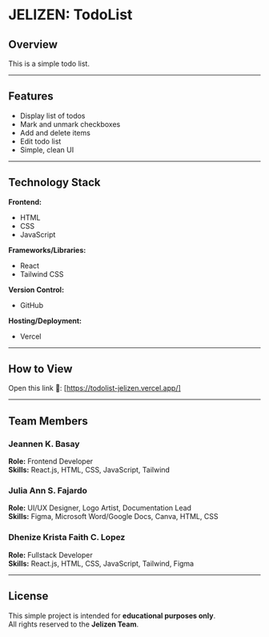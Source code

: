 # JELIZEN: TodoList 

## Overview
This is a simple todo list.

---

## Features
- Display list of todos  
- Mark and unmark checkboxes  
- Add and delete items  
- Edit todo list  
- Simple, clean UI  

---

## Technology Stack

**Frontend:**  
- HTML  
- CSS  
- JavaScript  

**Frameworks/Libraries:**  
- React  
- Tailwind CSS  

**Version Control:**  
- GitHub  

**Hosting/Deployment:**  
- Vercel  

---

## How to View

Open this link 🔗: 
[https://todolist-jelizen.vercel.app/]

---

## Team Members

### Jeannen K. Basay  
**Role:** Frontend Developer  
**Skills:** React.js, HTML, CSS, JavaScript, Tailwind

### Julia Ann S. Fajardo  
**Role:** UI/UX Designer, Logo Artist, Documentation Lead  
**Skills:** Figma, Microsoft Word/Google Docs, Canva, HTML, CSS

### Dhenize Krista Faith C. Lopez  
**Role:** Fullstack Developer  
**Skills:** React.js, HTML, CSS, JavaScript, Tailwind, Figma

---

## License

This simple project is intended for **educational purposes only**.  
All rights reserved to the **Jelizen Team**.
